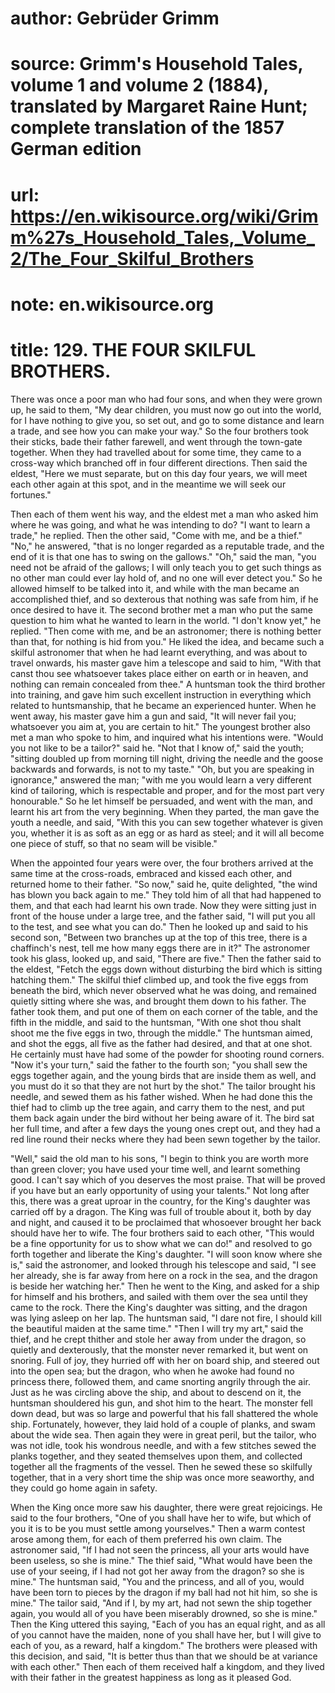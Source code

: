 # author: Gebrüder Grimm
# source: Grimm's Household Tales, volume 1 and volume 2 (1884), translated by Margaret Raine Hunt; complete translation of the 1857 German edition
# url: https://en.wikisource.org/wiki/Grimm%27s_Household_Tales,_Volume_2/The_Four_Skilful_Brothers
# note: en.wikisource.org
# title: 129. THE FOUR SKILFUL BROTHERS. 

There was once a poor man who had four sons, and when they were grown up, he said to them, "My dear children, you must now go out into the world, for I have nothing to give you, so set out, and go to some distance and learn a trade, and see how you can make your way." So the four brothers took their sticks, bade their father farewell, and went through the town-gate together. When they had travelled about for some time, they came to a cross-way which branched off in four different directions. Then said the eldest, "Here we must separate, but on this day four years, we will meet each other again at this spot, and in the meantime we will seek our fortunes." 

Then each of them went his way, and the eldest met a man who asked him where he was going, and what he was intending to do? "I want to learn a trade," he replied. Then the other said, "Come with me, and be a thief." "No," he answered, "that is no longer regarded as a reputable trade, and the end of it is that one has to swing on the gallows." "Oh," said the man, "you need not be afraid of the gallows; I will only teach you to get such things as no other man could ever lay hold of, and no one will ever detect you." So he allowed himself to be talked into it, and while with the man became an accomplished thief, and so dexterous that nothing was safe from him, if he once desired to have it. The second brother met a man who put the same question to him what he wanted to learn in the world. "I don't know yet," he replied. "Then come with me, and be an ​astronomer; there is nothing better than that, for nothing is hid from you." He liked the idea, and became such a skilful astronomer that when he had learnt everything, and was about to travel onwards, his master gave him a telescope and said to him, "With that canst thou see whatsoever takes place either on earth or in heaven, and nothing can remain concealed from thee." A huntsman took the third brother into training, and gave him such excellent instruction in everything which related to huntsmanship, that he became an experienced hunter. When he went away, his master gave him a gun and said, "It will never fail you; whatsoever you aim at, you are certain to hit." The youngest brother also met a man who spoke to him, and inquired what his intentions were. "Would you not like to be a tailor?" said he. "Not that I know of," said the youth; "sitting doubled up from morning till night, driving the needle and the goose backwards and forwards, is not to my taste." "Oh, but you are speaking in ignorance," answered the man; "with me you would learn a very different kind of tailoring, which is respectable and proper, and for the most part very honourable." So he let himself be persuaded, and went with the man, and learnt his art from the very beginning. When they parted, the man gave the youth a needle, and said, "With this you can sew together whatever is given you, whether it is as soft as an egg or as hard as steel; and it will all become one piece of stuff, so that no seam will be visible." 

When the appointed four years were over, the four brothers arrived at the same time at the cross-roads, embraced and kissed each other, and returned home to their father. "So now," said he, quite delighted, "the wind has blown you back again to me." They told him of all that had happened to them, and that each had learnt his own trade. Now they were sitting just in front of the house under a large tree, and the father said, "I will put you all to the test, and see what you can do." Then he looked up and said to his second son, "Between two branches up at the top of this tree, there is a chaffinch's nest, tell me how many eggs there are in it?" The astronomer took his glass, looked up, and said, "There ​are five." Then the father said to the eldest, "Fetch the eggs down without disturbing the bird which is sitting hatching them." The skilful thief climbed up, and took the five eggs from beneath the bird, which never observed what he was doing, and remained quietly sitting where she was, and brought them down to his father. The father took them, and put one of them on each corner of the table, and the fifth in the middle, and said to the huntsman, "With one shot thou shalt shoot me the five eggs in two, through the middle." The huntsman aimed, and shot the eggs, all five as the father had desired, and that at one shot. He certainly must have had some of the powder for shooting round corners. "Now it's your turn," said the father to the fourth son; "you shall sew the eggs together again, and the young birds that are inside them as well, and you must do it so that they are not hurt by the shot." The tailor brought his needle, and sewed them as his father wished. When he had done this the thief had to climb up the tree again, and carry them to the nest, and put them back again under the bird without her being aware of it. The bird sat her full time, and after a few days the young ones crept out, and they had a red line round their necks where they had been sewn together by the tailor. 

"Well," said the old man to his sons, "I begin to think you are worth more than green clover; you have used your time well, and learnt something good. I can't say which of you deserves the most praise. That will be proved if you have but an early opportunity of using your talents." Not long after this, there was a great uproar in the country, for the King's daughter was carried off by a dragon. The King was full of trouble about it, both by day and night, and caused it to be proclaimed that whosoever brought her back should have her to wife. The four brothers said to each other, "This would be a fine opportunity for us to show what we can do!" and resolved to go forth together and liberate the King's daughter. "I will soon know where she is," said the astronomer, and looked through his telescope and said, "I see her already, she is far away from here on a rock in the sea, and the dragon is beside her watching her." Then he went to the ​King, and asked for a ship for himself and his brothers, and sailed with them over the sea until they came to the rock. There the King's daughter was sitting, and the dragon was lying asleep on her lap. The huntsman said, "I dare not fire, I should kill the beautiful maiden at the same time." "Then I will try my art," said the thief, and he crept thither and stole her away from under the dragon, so quietly and dexterously, that the monster never remarked it, but went on snoring. Full of joy, they hurried off with her on board ship, and steered out into the open sea; but the dragon, who when he awoke had found no princess there, followed them, and came snorting angrily through the air. Just as he was circling above the ship, and about to descend on it, the huntsman shouldered his gun, and shot him to the heart. The monster fell down dead, but was so large and powerful that his fall shattered the whole ship. Fortunately, however, they laid hold of a couple of planks, and swam about the wide sea. Then again they were in great peril, but the tailor, who was not idle, took his wondrous needle, and with a few stitches sewed the planks together, and they seated themselves upon them, and collected together all the fragments of the vessel. Then he sewed these so skilfully together, that in a very short time the ship was once more seaworthy, and they could go home again in safety. 

When the King once more saw his daughter, there were great rejoicings. He said to the four brothers, "One of you shall have her to wife, but which of you it is to be you must settle among yourselves." Then a warm contest arose among them, for each of them preferred his own claim. The astronomer said, "If I had not seen the princess, all your arts would have been useless, so she is mine." The thief said, "What would have been the use of your seeing, if I had not got her away from the dragon? so she is mine." The huntsman said, "You and the princess, and all of you, would have been torn to pieces by the dragon if my ball had not hit him, so she is mine." The tailor said, "And if I, by my art, had not sewn the ship together again, you would all of you have been miserably drowned, so she is mine." Then ​the King uttered this saying, "Each of you has an equal right, and as all of you cannot have the maiden, none of you shall have her, but I will give to each of you, as a reward, half a kingdom." The brothers were pleased with this decision, and said, "It is better thus than that we should be at variance with each other." Then each of them received half a kingdom, and they lived with their father in the greatest happiness as long as it pleased God. 

